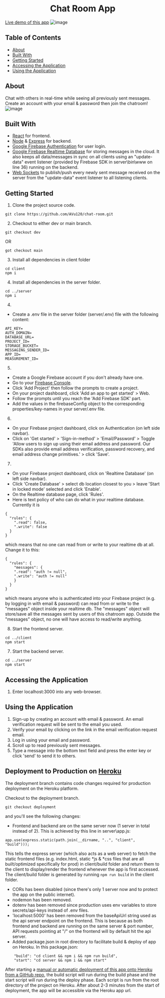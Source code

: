 <h1 align="center">Chat Room App</h1>

[Live demo of this app](https://avu120-global-chatroom.herokuapp.com/)
![image](https://user-images.githubusercontent.com/38395166/115162639-03b54400-a0e8-11eb-99ad-da4d0998a9e9.png)

## Table of Contents

- [About](#about)
- [Built With](#built-with)
- [Getting Started](#getting-started)
- [Accessing the Application](#accessing-the-application)
- [Using the Application](#using-the-application)

## About

Chat with others in real-time while seeing all previously sent messages. Create an account with your email & password then join the chatroom!
![image](https://user-images.githubusercontent.com/38395166/115162663-25aec680-a0e8-11eb-8aa2-e27d6081dfd6.png)

## Built With

- [React](https://reactjs.org/) for frontend.
- [Node](https://nodejs.org/en/) & [Express](https://expressjs.com/) for backend.
- [Google Firebase Authentication](https://firebase.google.com/docs/auth) for user login.
- [Google Firebase Realtime Database](https://firebase.google.com/docs/database) for storing messages in the cloud. It also keeps all data/messages in sync on all clients using an "update-data" event listener (provided by Firebase SDK in server\bin\www on line 36) running on the backend.
- [Web Sockets](https://socket.io/) to publish/push every newly sent message received on the server from the "update-data" event listener to all listening clients.

## Getting Started

1. Clone the project source code.

```
git clone https://github.com/AVu120/chat-room.git
```

2. Checkout to either dev or main branch.

```
git checkout dev
```

OR

```
got checkout main
```

3. Install all dependencies in client folder

```
cd client
npm i
```

4. Install all dependencies in the server folder.

```
cd ../server
npm i
```

4.

- Create a .env file in the server folder (server/.env) file with the following content:

```
API_KEY=
AUTH_DOMAIN=
DATABASE_URL=
PROJECT_ID=
STORAGE_BUCKET=
MESSAGING_SENDER_ID=
APP_ID=
MEASUREMENT_ID=

```

5.

- Create a Google Firebase account if you don't already have one.
- Go to your [Firebase Console](https://console.firebase.google.com/).
- Click 'Add Project' then follow the prompts to create a project.
- On your project dashboard, click 'Add an app to get started' > Web.
- Follow the prompts until you reach the 'Add Firebase SDK' part.
- Add the values in the firebaseConfig object to the corresponding properties/key-names in your server/.env file.

6.

- On your Firebase project dashboard, click on Authentication (on left side navbar).
- Click on 'Get started' > 'Sign-in-method' > 'Email/Password' > Toggle 'Allow users to sign up using their email address and password. Our SDKs also provide email address verification, password recovery, and email address change primitives.' > click 'Save'.

7.

- On your Firebase project dashboard, click on 'Realtime Database' (on left side navbar).
- Click 'Create Database' > select db location closest to you > leave 'Start in locked mode' selected and click 'Enable'.
- On the Realtime database page, click 'Rules'.
- Here is text policy of who can do what in your realtime database. Currently it is

```
{
  "rules": {
    ".read": false,
    ".write": false
  }
}
```

which means that no one can read from or write to your realtime db at all.
Change it to this:

```
{
  "rules": {
    "messages": {
    ".read": "auth != null",
    ".write": "auth != null"
  	}
  }
}
```

which means anyone who is authenticated into your Firebase project (e.g. by logging in with email & password) can read from or write to the "messages" object inside your realtime db. The "messages" object will store/save all the messages sent by users of this chatroom app. Outside the "messages" object, no one will have access to read/write anything.

8. Start the frontend server.

```
cd ../client
npm start
```

7. Start the backend server.

```
cd ../server
npm start
```

## Accessing the Application

1. Enter localhost:3000 into any web-browser.

## Using the Application

1. Sign-up by creating an account with email & password. An email verification request will be sent to the email you used.
2. Verify your email by clicking on the link in the email verification request email.
3. Log in using your email and password.
4. Scroll up to read previously sent messages.
5. Type a message into the bottom text field and press the enter key or click 'send' to send it to others.

## Deployment to Production on [Heroku](https://www.heroku.com/)

The deployment branch contains code changes required for production deployment on the Heroku platform.

Checkout to the deployment branch.

```
git checkout deployment
```

and you'll see the following changes:

- Frontend and backend are on the same server now (1 server in total instead of 2). This is achieved by this line in server\app.js:

```
app.use(express.static(path.join(__dirname, "..", "client", "build")));
```

This tells the express server (which also acts as a web server) to fetch the static frontend files (e.g. index.html, static *js & *css files that are all built/optimized specifically for prod) in client/build folder and return them to the client to display/render the frontend whenever the app is first accessed. The client/build folder is generated by running `npm run build` in the client folder.

- CORs has been disabled (since there's only 1 server now and to protect the app on the public internet).
- nodemon has been removed.
- dotenv has been removed since production uses env variables to store secrets/api-keys instead of .env files.
- 'localhost:5000' has been removed from the baseApiUrl string used as the api server endpoint on the frontend. This is because as both frontend and backend are running on the same server & port number, API requests pointing at "/" on the frontend will by default hit the api server.
- Added package.json in root directory to facilitate build & deploy of app on Heroku. In this package.json:

```
    "build": "cd client && npm i && npm run build",
    "start": "cd server && npm i && npm start"
```

After starting a [manual or automatic deployment of this app onto Heroku from a GitHub repo](https://devcenter.heroku.com/articles/github-integration), the build script will run during the build phase and the start script will run during the deploy phase. Each script is run from the root directory of the project on Heroku. After about 2-3 minutes from the start of deployment, the app will be accessible via the Heroku app url.
